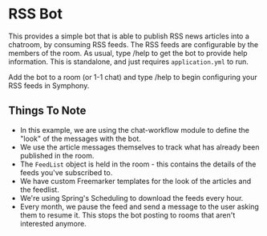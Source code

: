 # RSS Bot

This provides a simple bot that is able to publish RSS news articles into a chatroom, by consuming RSS feeds.  The RSS feeds are configurable by the members of the room.  As usual, type /help to get the bot to provide help information.  This is standalone, and just requires `application.yml` to run.  

Add the bot to a room (or 1-1 chat) and type /help to begin configuring your RSS feeds in Symphony.

## Things To Note

- In this example, we are using the chat-workflow module to define the "look" of the messages with the bot.  
- We use the article messages themselves to track what has already been published in the room.
- The `FeedList` object is held in the room - this contains the details of the feeds you've subscribed to.
- We have custom Freemarker templates for the look of the articles and the feedlist.
- We're using Spring's Scheduling to download the feeds every hour.
- Every month, we pause the feed and send a message to the user asking them to resume it.  This stops the bot posting to rooms that aren't interested anymore.

